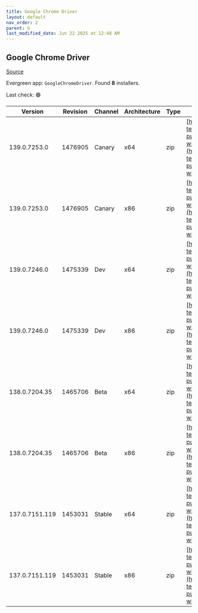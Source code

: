 ```yaml
---
title: Google Chrome Driver
layout: default
nav_order: 2
parent: G
last_modified_date: Jun 22 2025 at 12:48 AM
---
```


## Google Chrome Driver

[Source](https://googlechromelabs.github.io/chrome-for-testing/)

Evergreen app: `GoogleChromeDriver`. Found **8** installers.

Last check: 🟢

| Version        | Revision | Channel | Architecture | Type | URI                                                                                                                                                                                                          |
| -------------- | -------- | ------- | ------------ | ---- | ------------------------------------------------------------------------------------------------------------------------------------------------------------------------------------------------------------ |
| 139.0.7253.0   | 1476905  | Canary  | x64          | zip  | [https://storage.googleapis.com/chrome-for-testing-public/139.0.7253.0/win64/chromedriver-win64.zip](https://storage.googleapis.com/chrome-for-testing-public/139.0.7253.0/win64/chromedriver-win64.zip)     |
| 139.0.7253.0   | 1476905  | Canary  | x86          | zip  | [https://storage.googleapis.com/chrome-for-testing-public/139.0.7253.0/win32/chromedriver-win32.zip](https://storage.googleapis.com/chrome-for-testing-public/139.0.7253.0/win32/chromedriver-win32.zip)     |
| 139.0.7246.0   | 1475339  | Dev     | x64          | zip  | [https://storage.googleapis.com/chrome-for-testing-public/139.0.7246.0/win64/chromedriver-win64.zip](https://storage.googleapis.com/chrome-for-testing-public/139.0.7246.0/win64/chromedriver-win64.zip)     |
| 139.0.7246.0   | 1475339  | Dev     | x86          | zip  | [https://storage.googleapis.com/chrome-for-testing-public/139.0.7246.0/win32/chromedriver-win32.zip](https://storage.googleapis.com/chrome-for-testing-public/139.0.7246.0/win32/chromedriver-win32.zip)     |
| 138.0.7204.35  | 1465706  | Beta    | x64          | zip  | [https://storage.googleapis.com/chrome-for-testing-public/138.0.7204.35/win64/chromedriver-win64.zip](https://storage.googleapis.com/chrome-for-testing-public/138.0.7204.35/win64/chromedriver-win64.zip)   |
| 138.0.7204.35  | 1465706  | Beta    | x86          | zip  | [https://storage.googleapis.com/chrome-for-testing-public/138.0.7204.35/win32/chromedriver-win32.zip](https://storage.googleapis.com/chrome-for-testing-public/138.0.7204.35/win32/chromedriver-win32.zip)   |
| 137.0.7151.119 | 1453031  | Stable  | x64          | zip  | [https://storage.googleapis.com/chrome-for-testing-public/137.0.7151.119/win64/chromedriver-win64.zip](https://storage.googleapis.com/chrome-for-testing-public/137.0.7151.119/win64/chromedriver-win64.zip) |
| 137.0.7151.119 | 1453031  | Stable  | x86          | zip  | [https://storage.googleapis.com/chrome-for-testing-public/137.0.7151.119/win32/chromedriver-win32.zip](https://storage.googleapis.com/chrome-for-testing-public/137.0.7151.119/win32/chromedriver-win32.zip) |
